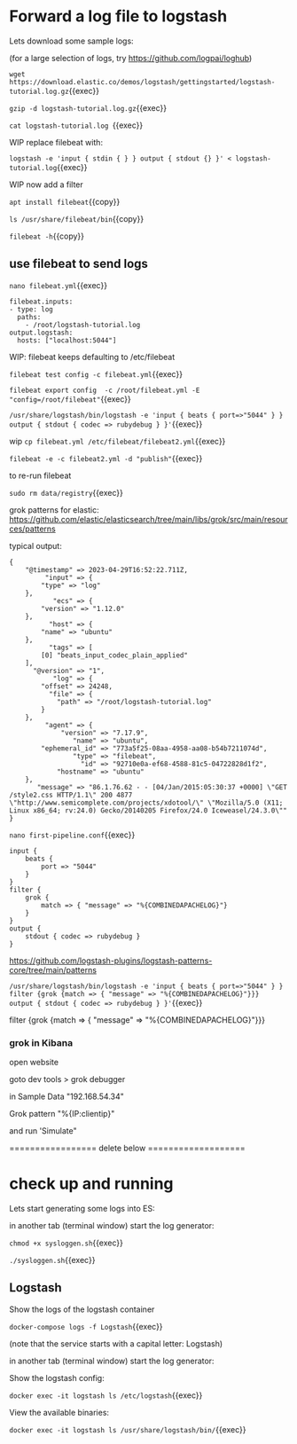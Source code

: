 
# Forward a log file to logstash


Lets download some sample logs:

(for a large selection of logs, try https://github.com/logpai/loghub)


`wget https://download.elastic.co/demos/logstash/gettingstarted/logstash-tutorial.log.gz`{{exec}}
   
`gzip -d logstash-tutorial.log.gz`{{exec}}

`cat logstash-tutorial.log `{{exec}}

WIP replace filebeat with:

`logstash -e 'input { stdin { } } output { stdout {} }' < logstash-tutorial.log`{{exec}}

WIP now add a filter

`apt install filebeat`{{copy}}

`ls /usr/share/filebeat/bin`{{copy}}

`filebeat -h`{{copy}}


## use filebeat to send logs

`nano filebeat.yml`{{exec}}

```
filebeat.inputs:
- type: log
  paths:
    - /root/logstash-tutorial.log 
output.logstash:
  hosts: ["localhost:5044"]
```

WIP: filebeat keeps defaulting to /etc/filebeat

`filebeat test config -c filebeat.yml`{{exec}}

`filebeat export config  -c /root/filebeat.yml -E "config=/root/filebeat"`{{exec}}

`/usr/share/logstash/bin/logstash -e 'input { beats { port=>"5044" } } output { stdout { codec => rubydebug } }'`{{exec}}

wip `cp filebeat.yml /etc/filebeat/filebeat2.yml`{{exec}}


`filebeat -e -c filebeat2.yml -d "publish"`{{exec}}

to re-run filebeat

`sudo rm data/registry`{{exec}}

grok patterns for elastic: https://github.com/elastic/elasticsearch/tree/main/libs/grok/src/main/resources/patterns


typical output:

```
{
    "@timestamp" => 2023-04-29T16:52:22.711Z,
         "input" => {
        "type" => "log"
    },
           "ecs" => {
        "version" => "1.12.0"
    },
          "host" => {
        "name" => "ubuntu"
    },
          "tags" => [
        [0] "beats_input_codec_plain_applied"
    ],
      "@version" => "1",
           "log" => {
        "offset" => 24248,
          "file" => {
            "path" => "/root/logstash-tutorial.log"
        }
    },
         "agent" => {
             "version" => "7.17.9",
                "name" => "ubuntu",
        "ephemeral_id" => "773a5f25-08aa-4958-aa08-b54b7211074d",
                "type" => "filebeat",
                  "id" => "92710e0a-ef68-4588-81c5-04722828d1f2",
            "hostname" => "ubuntu"
    },
       "message" => "86.1.76.62 - - [04/Jan/2015:05:30:37 +0000] \"GET /style2.css HTTP/1.1\" 200 4877 \"http://www.semicomplete.com/projects/xdotool/\" \"Mozilla/5.0 (X11; Linux x86_64; rv:24.0) Gecko/20140205 Firefox/24.0 Iceweasel/24.3.0\""
}
```
`nano first-pipeline.conf`{{exec}}

```
input {
    beats {
        port => "5044"
    }
}
filter {
    grok {
        match => { "message" => "%{COMBINEDAPACHELOG}"}
    }
}
output {
    stdout { codec => rubydebug }
}
```


https://github.com/logstash-plugins/logstash-patterns-core/tree/main/patterns

`/usr/share/logstash/bin/logstash -e 'input { beats { port=>"5044" } }  filter {grok {match => { "message" => "%{COMBINEDAPACHELOG}"}}}  output { stdout { codec => rubydebug } }'`{{exec}}

filter {grok {match => { "message" => "%{COMBINEDAPACHELOG}"}}}
### grok in Kibana

open website

goto dev tools > grok debugger

in Sample Data "192.168.54.34"

Grok pattern "%{IP:clientip}"

and run 'Simulate"

================= delete below ===================


# check up and running

Lets start generating some logs into ES:

in another tab (terminal window) start the log generator:

`chmod +x sysloggen.sh`{{exec}}

`./sysloggen.sh`{{exec}}



## Logstash

Show the logs of the logstash container

`docker-compose logs -f Logstash`{{exec}}

(note that the service starts with a capital letter: Logstash)

in another tab (terminal window) start the log generator:

Show the logstash config:

`docker exec -it logstash ls /etc/logstash`{{exec}}

View the available binaries:

`docker exec -it logstash ls /usr/share/logstash/bin/`{{exec}}



